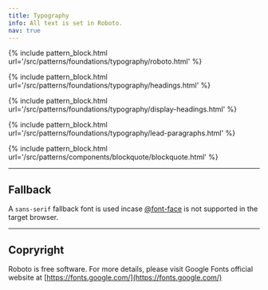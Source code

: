 ```yaml
---
title: Typography
info: All text is set in Roboto.
nav: true
---
```


{% include pattern_block.html url='/src/patterns/foundations/typography/roboto.html' %}

{% include pattern_block.html url='/src/patterns/foundations/typography/headings.html' %}

{% include pattern_block.html url='/src/patterns/foundations/typography/display-headings.html' %}

{% include pattern_block.html url='/src/patterns/foundations/typography/lead-paragraphs.html' %}

{% include pattern_block.html url='/src/patterns/components/blockquote/blockquote.html' %}

---

## Fallback

A `sans-serif` fallback font is used incase [@font-face](https://www.w3schools.com/cssref/css3_pr_font-face_rule.asp) is not supported in the target browser.

---

## Copryright

Roboto is free software. For more details, please visit Google Fonts official website at [https://fonts.google.com/](https://fonts.google.com/)
